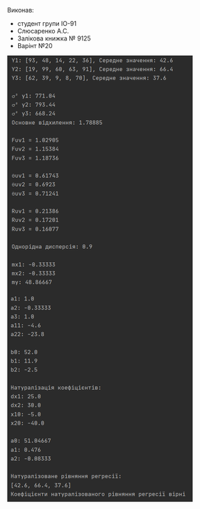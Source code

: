 Виконав:
- студент групи ІО-91
- Слюсаренко А.С.
- Залікова книжка № 9125
- Варінт №20

![Run](/Lab2/run.png)
